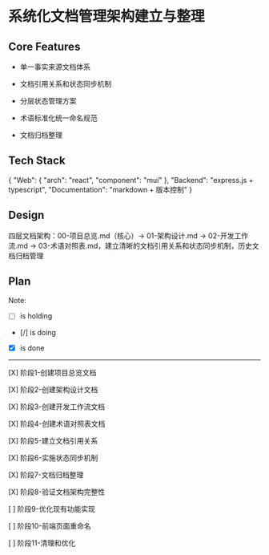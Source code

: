 # 系统化文档管理架构建立与整理

## Core Features

- 单一事实来源文档体系

- 文档引用关系和状态同步机制

- 分层状态管理方案

- 术语标准化统一命名规范

- 文档归档整理

## Tech Stack

{
  "Web": {
    "arch": "react",
    "component": "mui"
  },
  "Backend": "express.js + typescript",
  "Documentation": "markdown + 版本控制"
}

## Design

四层文档架构：00-项目总览.md（核心）→ 01-架构设计.md → 02-开发工作流.md → 03-术语对照表.md，建立清晰的文档引用关系和状态同步机制，历史文档归档管理

## Plan

Note: 

- [ ] is holding
- [/] is doing
- [X] is done

---

[X] 阶段1-创建项目总览文档

[X] 阶段2-创建架构设计文档

[X] 阶段3-创建开发工作流文档

[X] 阶段4-创建术语对照表文档

[X] 阶段5-建立文档引用关系

[X] 阶段6-实施状态同步机制

[X] 阶段7-文档归档整理

[X] 阶段8-验证文档架构完整性

[ ] 阶段9-优化现有功能实现

[ ] 阶段10-前端页面重命名

[ ] 阶段11-清理和优化
